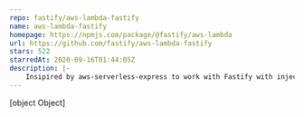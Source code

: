 ```yaml
---
repo: fastify/aws-lambda-fastify
name: aws-lambda-fastify
homepage: https://npmjs.com/package/@fastify/aws-lambda
url: https://github.com/fastify/aws-lambda-fastify
stars: 522
starredAt: 2020-09-16T01:44:05Z
description: |-
    Insipired by aws-serverless-express to work with Fastify with inject functionality.
---
```


[object Object]
